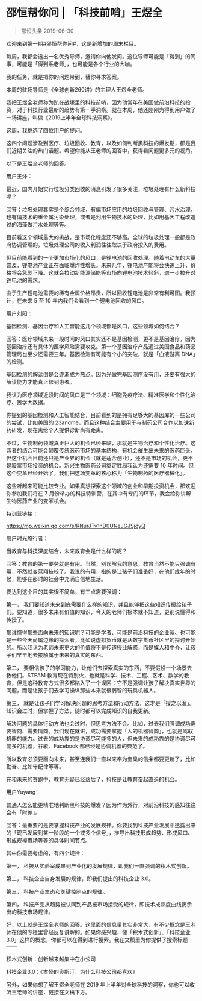 # 邵恒帮你问 | 「科技前哨」王煜全
> 邵恒头条
2019-06-30

欢迎来到第一期#邵恒帮你问#，这是新增加的周末栏目。

每周，我都会选出一名优秀导师，邀请你向他发问。这位导师可能是「得到」的同事，可能是「得到系老师」，也可能是各个行业的大咖。

我的任务，就是把你的问题带到，替你寻求答案。

本周的驻场导师是《全球创新260讲》的主理人王煜全老师。

我把王煜全老师称为趴在战壕里的科技前哨，因为他常年在美国做前沿科技的投资，对于科技行业最新的趋势有第一手洞察。就在本周，他还刚刚为得到用户做了一场讲座，叫做《2019上半年全球科技洞察》。

这周，我挑选了四位用户的提问。

这四个问题涉及到医疗、垃圾回收、教育，以及如何判断黑科技的爆发期，都是我们近期关注的热门话题。希望你能从王老师的回答中，获得看问题更多元的视角。

以下是王煜全老师的回答。

用户王烽：

最近，国内开始实行垃圾分类回收的消息引发了很多关注，垃圾处理有什么新科技呢？

回答：垃圾处理其实是个综合领域，有偏市场应用的垃圾回收与管理、污水治理，也有偏技术的重金属污染处理，或者是利用生物技术的处理，比如用基因工程改造过的海藻做污水处理等等。

目前看这个领域最大的挑战，是市场化程度还不够高。全球的垃圾处理一般都是政府协调管理的，垃圾处理公司的收入利润往往取决于政府投入的费用。

但目前能看到的一个更加市场化的风口，是锂电池的回收处理。随着电动车的大量普及，锂电池产业正在面临爆炸性增长。未来几年，锂电池产能将会快速上升，价格将会急剧下降。这就会拉动新能源储能等市场向锂电池技术倾斜，进一步拉升对锂电池的需求。

由于生产锂电池需要的稀有金属价格昂贵，所以回收锂电池是非常有利可图。我预计，在未来 5 至 10 年内我们会看到一个锂电池回收的风口。

用户刘阳：

基因检测、基因治疗和人工智能这几个领域都是风口，这些领域如何结合？

回答：医疗领域未来一段时间的风口其实还不是基因检测，更不是基因治疗，因为基因治疗还有具体的医学风险需要攻克。第一个基因治疗产品通过美国食品和药品管理局也至少还需要三年。基因检测有可能有个小的突破，就是「血液游离 DNA」的检测。

基因检测的解读倒是会逐渐成为热点。因为光做完基因测序没有用，还要有强大的解读能力才能真正帮到患者。

我认为医疗领域近段时间的风口是三个领域：细胞免疫疗法、精准医学和个性化治疗、医学大数据。

你提到的基因检测和人工智能结合，目前看到的是拥有足够大的基因库的一些公司的尝试，比如美国的 23andme，而且这种结合主要用于与制药公司合作以加速新药研发，现在离给个人提供诊断尚有距离。

不过，生物制药领域真正巨大的机会已经来临，那就是生物治疗和个性化治疗。这两者的结合可能会颠覆传统医药市场的基本结构，有机会催生出未来的医药巨头，但这个机会目前还只是产业界的机会（就是适合创业），还不是市场的机会，更不是股票市场投资的机会。新兴生物医药公司奠定胜局我认为还需要 10 年时间。但这个变革已经开始了，我们把这场变革的核心称为「生物制药的医疗器械化」。

这些听起来可能比较专业。如果真想探索这个领域的创业和早期投资机会，那欢迎你参加我们将在 7 月份举办的科技特训营，在其中有专门的环节，我会给你讲解生物医药产业的变革机会。

特训营链接：

https://mp.weixin.qq.com/s/RNurJTv1nD0UNeJGJSjdyQ

用户时光旅行者：

当教育与科技深度结合，未来教育会是什么样的呢？

回答：教育的第一要务就是有用。当然，别误解我的意思，教育当然不能只强调有用，不然就变蓝翔技校了。我说的有用，指的是让孩子们准备好，在他们成年的时候，能够在那时的社会中充满自信地生活。

要达到这个目的其实很不简单，有三点需要强调：

第一， 我们要知道未来到底需要什么样的知识，并且能够把这些知识传授给孩子们。要知道，很多未来有价值的知识，今天的老师们根本就不知道，更别说懂得和传授了。

那谁懂得那些面向未来的知识呢？可能是学者、可能是前沿科技的企业家、也可能是一些今天尚属边缘的探索者，比如说虚拟货币就是从数字货币社区里的探讨开始的。所以我认为老师未来更大的价值将不是传道授业解惑，而是媒人和中介，让孩子们早早地去接触属于未来的真实的东西。

第二， 要相信孩子的学习能力，让他们去探索真实的东西，不要假设一个场景去教他们。STEAM 教育现在特别火，也就是科学、技术、工程、艺术、数学的教育，但是这种教育方式很多都陷入了一个误区：它不是强调让孩子解决真实世界的问题，而是让孩子们去学习操纵那些本来就很弱智的玩具机器人。

第三， 就是让孩子们学习解决问题的思考方法和行动方法，这才是「授之以渔」。知识会过时，但掌握了方法，随时都可以完成知识的自我更新。

解决问题的具体行动方法也会过时，但思考方法不会。比如，过去我们强调成功需要智商、需要情商。我们现在就讲，成功需要掌握「人的机器智商」，也就是驾驭机器的能力。过去的成功靠的是协调尽可能多的人，但未来的成功靠的是协调尽可能多的机器，谷歌、Facebook 都已经是协调机器的典范了。

所以教育必须要面向未来，甚至连我们一直以来奉为圭臬的信条都要更新了，比如勤奋、比如守纪律等等。

在和未来的赛跑中，教育无疑已经落后了，科技是让教育奋起直追的机会。

用户Yuyang：

普通人怎么能更精准地判断黑科技的爆发？因为作为外行，对前沿科技的感知往往会有「时差」。

回答：最重要的是要掌握科技产业的发展规律。你要找到科技产业发展中透露出来的「现已发展到某一阶段的一个或多个信号」，推导出科技形成趋势、形成风口、形成规模市场等等的具体时间节点。

其中你需要考虑的，有四个规律：

第一， 科技从实验室成果到产业化的发展规律，即我们一直强调的积木式创新。

第二， 科技企业自身发展的规律，即我们提出的科技企业 3.0。

第三， 科技产业生态和关键控制点的规律。

第四， 科技产品从趋势被认同到产品被市场接受的规律，即技术成熟度曲线揭示出的科技市场规律。

好，以上就是王煜全老师的回答。这里面的信息量其实非常大，有不少概念是王老师在他的专栏里曾经反复讲解的。如果你感兴趣，像「积木式创新」、「科技企业3.0」这样的概念，你都可以在得到进行搜索。我在文稿里为你提供了搜索标题——

积木式创新：创新越来越集中在小公司

科技企业3.0：《古怪的奥斯汀，为什么科技公司都喜欢》

另外，如果你想了解王煜全老师在 2019 年上半年对全球科技的洞察，你也可以收听王老师的讲座，链接在文稿下方。

